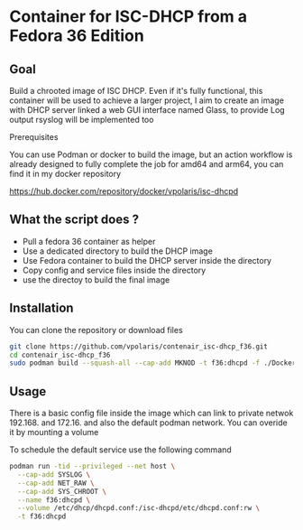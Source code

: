 # Container for ISC-DHCP from a Fedora 36 Edition

## Goal

Build a chrooted image of ISC DHCP. Even if it's fully functional, this container will be used to achieve a larger project, I aim to create an image with DHCP server linked a web GUI interface named Glass, to provide Log output rsyslog will be implemented too

Prerequisites

You can use Podman or docker to build the image, but an action workflow is already designed to fully complete the job for amd64 and arm64, you can find it in my docker repository 

https://hub.docker.com/repository/docker/vpolaris/isc-dhcpd


## What the script does ?
 - Pull a fedora 36 container as helper
 - Use a dedicated directory to build the DHCP image
 - Use Fedora container to build the DHCP server inside the directory
 - Copy config and service files inside the directory
 - use the directoy to build the final image


## Installation

You can clone the repository or download files 

``` sh
git clone https://github.com/vpolaris/contenair_isc-dhcp_f36.git
cd contenair_isc-dhcp_f36
sudo podman build --squash-all --cap-add MKNOD -t f36:dhcpd -f ./Dockerfile . 
```

## Usage

There is a basic config file inside the image which can link to private netwok 192.168. and 172.16. and also the default podman network. You can overide it by mounting a volume


To schedule the default service use the following command
``` sh
podman run -tid --privileged --net host \
  --cap-add SYSLOG \
  --cap-add NET_RAW \
  --cap-add SYS_CHROOT \
  --name f36:dhcpd \
  --volume /etc/dhcp/dhcpd.conf:/isc-dhcpd/etc/dhcpd.conf:rw \
  -t f36:dhcpd

```


